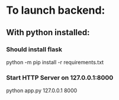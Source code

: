 # To launch backend:

## With python installed:

  ### Should install flask
  python -m pip install -r requirements.txt
  
  ### Start HTTP Server on 127.0.0.1:8000
  python app.py 127.0.0.1 8000
